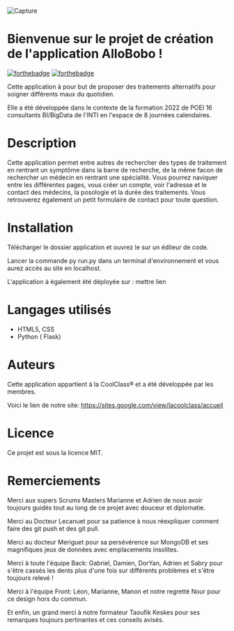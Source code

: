 ![Capture](https://user-images.githubusercontent.com/99474083/163574602-b4b6ba32-1d9a-4703-ba45-b5f254041331.PNG)

# Bienvenue sur le projet de création de l'application AlloBobo ! 

[![forthebadge](http://forthebadge.com/images/badges/built-with-love.svg)](http://forthebadge.com)  [![forthebadge](http://forthebadge.com/images/badges/powered-by-electricity.svg)](http://forthebadge.com)

Cette application à pour but de proposer des traitements alternatifs pour soigner différents maux du quotidien. 

Elle a été développée dans le contexte de la formation 2022 de POEI 16 consultants BI/BigData de l'INTI en l'espace de 8 journées calendaires. 

# Description

Cette application permet entre autres de rechercher des types de traitement en rentrant un symptôme dans la barre de recherche, de la même facon de rechercher un médecin en rentrant une spécialité. 
Vous pourrez naviquer entre les différentes pages, vous créer un compte, voir l'adresse et le contact des médecins, la posologie et la durée des traitements. 
Vous retrouverez également un petit formulaire de contact pour toute question. 

# Installation

Télécharger le dossier application et ouvrez le sur un éditeur de code.

Lancer la commande py run.py dans un terminal d'environnement et vous aurez accès au site en localhost. 

L'application à également été déployée sur : mettre lien


# Langages utilisés
* HTML5, CSS
* Python ( Flask)

# Auteurs
Cette application appartient à la CoolClass® et a été développée par les membres. 

Voici le lien de notre site: https://sites.google.com/view/lacoolclass/accueil

# Licence 
Ce projet est sous la licence MIT. 

# Remerciements
Merci aux supers Scrums Masters Marianne et Adrien de nous avoir toujours guidés tout au long de ce projet avec douceur et diplomatie.

Merci au Docteur Lecanuet pour sa patience à nous réexpliquer comment faire des git push et des git pull. 

Merci au docteur Meriguet pour sa persévérence sur MongoDB et ses magnifiques jeux de données avec emplacements insolites.

Merci à toute l'équipe Back: Gabriel, Damien, DorYan, Adrien et Sabry pour s'être cassés les dents plus d'une fois sur différents problèmes et s'être toujours relevé !

Merci à l'équipe Front: Léon, Marianne, Manon et notre regretté Nour pour ce design hors du commun.

Et enfin, un grand merci à notre formateur Taoufik Keskes pour ses remarques toujours pertinantes et ces conseils avisés. 


